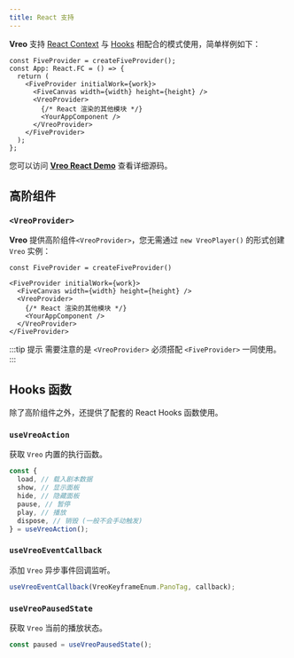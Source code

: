 ```yaml
---
title: React 支持
---
```


**Vreo** 支持 [React Context](https://reactjs.org/docs/context.html) 与 [Hooks](https://reactjs.org/docs/hooks-intro.html) 相配合的模式使用，简单样例如下：

```tsx
const FiveProvider = createFiveProvider();
const App: React.FC = () => {
  return (
    <FiveProvider initialWork={work}>
      <FiveCanvas width={width} height={height} />
      <VreoProvider>
        {/* React 渲染的其他模块 */}
        <YourAppComponent />
      </VreoProvider>
    </FiveProvider>
  );
};
```

您可以访问 [**Vreo React Demo**](https://stackblitz.com/edit/vreo-react-demo?file=src/App.tsx) 查看详细源码。

## 高阶组件

### `<VreoProvider>`

**Vreo** 提供高阶组件`<VreoProvider>`，您无需通过 `new VreoPlayer()` 的形式创建 `Vreo` 实例：

```tsx
const FiveProvider = createFiveProvider()

<FiveProvider initialWork={work}>
  <FiveCanvas width={width} height={height} />
  <VreoProvider>
    {/* React 渲染的其他模块 */}
    <YourAppComponent />
  </VreoProvider>
</FiveProvider>
```

:::tip 提示
需要注意的是 `<VreoProvider>` 必须搭配 `<FiveProvider>` 一同使用。
:::

## Hooks 函数

除了高阶组件之外，还提供了配套的 React Hooks 函数使用。

### `useVreoAction`

获取 `Vreo` 内置的执行函数。

```ts
const {
  load, // 载入剧本数据
  show, // 显示面板
  hide, // 隐藏面板
  pause, // 暂停
  play, // 播放
  dispose, // 销毁 (一般不会手动触发)
} = useVreoAction();
```

### `useVreoEventCallback`

添加 `Vreo` 异步事件回调监听。

```ts
useVreoEventCallback(VreoKeyframeEnum.PanoTag, callback);
```

### `useVreoPausedState`

获取 `Vreo` 当前的播放状态。

```ts
const paused = useVreoPausedState();
```
